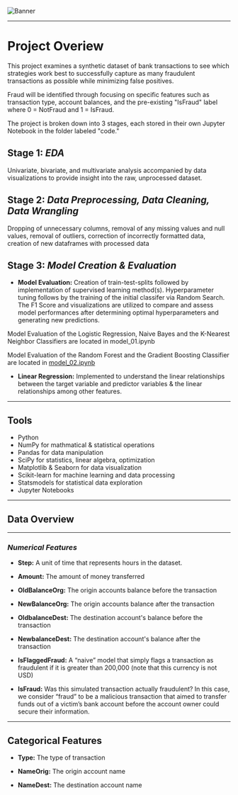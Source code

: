 ![Banner](https://github.com/thetechleila/Financial-Fraud-EDA-and-Classification-Algorithms/blob/main/images/Financial%20Fraud%20Detection%20Banner.png)
___

# Project Overiew

This project examines a synthetic dataset of bank transactions to see which strategies work best to successfully capture as many fraudulent transactions as possible while minimizing false positives.

Fraud will be identified through focusing on specific features such as transaction type, account balances, and the pre-existing "IsFraud" label where 0 = NotFraud and  1 = IsFraud.

The project is broken down into 3 stages, each stored in their own Jupyter Notebook in the folder labeled "code."

## **Stage 1:** *EDA*

Univariate, bivariate, and multivariate analysis accompanied by data visualizations to provide insight into the raw, unprocessed dataset.

## **Stage 2:** *Data Preprocessing, Data Cleaning, Data Wrangling*

Dropping of unnecessary columns, removal of any missing values and null values, removal of outliers, correction of incorrectly formatted data, creation of new dataframes with processed data

## **Stage 3:** *Model Creation & Evaluation* 

* **Model Evaluation:** Creation of train-test-splits followed by implementation of supervised learning method(s). Hyperparameter tuning follows by the training of the initial classifer via Random Search. The F1 Score and visualizations are utilized to compare and assess model performances after determining optimal hyperparameters and generating new predictions.

Model Evaluation of the Logistic Regression, Naive Bayes and the K-Nearest Neighbor Classifiers are located in model_01.ipynb 

Model Evaluation of the Random Forest and the Gradient Boosting Classifier are located in [model_02.ipynb]()


* **Linear Regression:** Implemented to understand the linear relationships between the target variable and predictor variables & the linear relationships among other features.

___
## Tools

* Python
* NumPy for mathmatical & statistical operations
* Pandas for data manipulation
* SciPy for statistics, linear algebra, optimization
* Matplotlib & Seaborn for data visualization
* Scikit-learn for machine learning and data processing
* Statsmodels for statistical data exploration
* Jupyter Notebooks

___

## **Data Overview**

___
### *Numerical Features*

* **Step:** A unit of time that represents hours in the dataset.

* **Amount:** The amount of money transferred 

* **OldBalanceOrg:** The origin accounts balance before the transaction 

* **NewBalanceOrg:** The origin accounts balance after the transaction 

* **OldbalanceDest:** The destination account's balance before the transaction 

* **NewbalanceDest:** The destination account's balance after the transaction 

* **IsFlaggedFraud:** A “naive” model that simply flags a transaction as fraudulent if it is greater than 200,000 (note that this currency is not USD) 

* **IsFraud:** Was this simulated transaction actually fraudulent? In this case, we consider “fraud” to be a malicious transaction that aimed to transfer funds out of a victim’s bank account before the account owner could secure their information. 

___
## Categorical Features

* **Type:** The type of transaction 

* **NameOrig:** The origin account name

* **NameDest:** The destination account name 